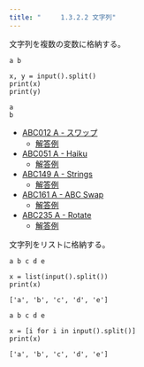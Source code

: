 ```yaml
---
title: "　　　1.3.2.2 文字列"
---
```


文字列を複数の変数に格納する。

```text:入力
a b
```

```python:サンプルコード
x, y = input().split()
print(x)
print(y)
```

```text:実行結果
a
b
```

- [ABC012 A - スワップ](https://atcoder.jp/contests/abc012/tasks/abc012_1)
    - [解答例](https://atcoder.jp/contests/abc012/submissions/32880162)
- [ABC051 A - Haiku](https://atcoder.jp/contests/abc051/tasks/abc051_a)
    - [解答例](https://atcoder.jp/contests/abc051/submissions/15567008)
- [ABC149 A - Strings](https://atcoder.jp/contests/abc149/tasks/abc149_a)
    - [解答例](https://atcoder.jp/contests/abc149/submissions/15567604)
- [ABC161 A - ABC Swap](https://atcoder.jp/contests/abc161/tasks/abc161_a)
    - [解答例](https://atcoder.jp/contests/abc161/submissions/15567622)
- [ABC235 A - Rotate](https://atcoder.jp/contests/abc235/tasks/abc235_a)
    - [解答例](https://atcoder.jp/contests/abc235/submissions/28882790)

文字列をリストに格納する。

```text:入力
a b c d e
```

```python:サンプルコード
x = list(input().split())
print(x)
```

```text:実行結果
['a', 'b', 'c', 'd', 'e']
```

```text:入力
a b c d e
```

```python:サンプルコード
x = [i for i in input().split()]
print(x)
```

```text:実行結果
['a', 'b', 'c', 'd', 'e']
```